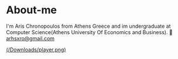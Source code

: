 # About-me
I'm Aris Chronopoulos from Athens Greece and im undergraduate at Computer Science(Athens University Of Economics and Business).
:envelope_with_arrow: arhsxro@gmail.com

[(/Downloads/player.png)](http://github.com)
